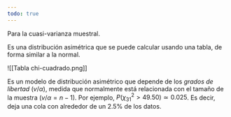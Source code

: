 ```yaml
---
todo: true
---
```


Para la cuasi-varianza muestral.

Es una distribución asimétrica que se puede calcular usando una tabla, de forma similar a la normal.

![[Tabla chi-cuadrado.png]]

Es un modelo de distribución asimétrico que depende de los *grados de libertad* ($v/\alpha$), medida que normalmente está relacionada con el tamaño  de la muestra ($v/\alpha = n-1$). Por ejemplo, $P(\chi^{2}_{31} > 49.50) \simeq 0.025$. Es decir, deja una cola con alrededor de un $2.5\%$ de los datos.